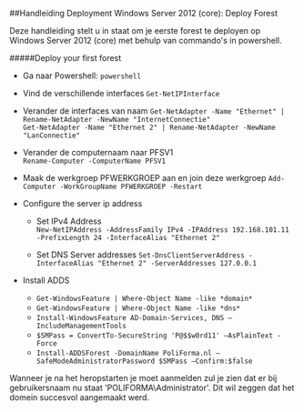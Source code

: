 ##Handleiding Deployment Windows Server 2012 (core): Deploy Forest

Deze handleiding stelt u in staat om je eerste forest te deployen op Windows Server 2012 (core) met behulp van commando's in powershell.

#####Deploy your first forest
* Ga naar Powershell:
  `powershell`  

* Vind de verschillende interfaces
  `Get-NetIPInterface`  

* Verander de interfaces van naam
  `Get-NetAdapter -Name "Ethernet" | Rename-NetAdapter -NewName "InternetConnectie"`  
  `Get-NetAdapter -Name "Ethernet 2" | Rename-NetAdapter -NewName "LanConnectie"` 

* Verander de computernaam naar PFSV1  
  `Rename-Computer -ComputerName PFSV1`

* Maak de werkgroep PFWERKGROEP aan en join deze werkgroep
  `Add-Computer -WorkGroupName PFWERKGROEP -Restart` 
  
* Configure the server ip address
  - Set IPv4 Address  
    `New-NetIPAddress -AddressFamily IPv4 -IPAddress 192.168.101.11 -PrefixLength 24 -InterfaceAlias "Ethernet 2"`
  
  - Set DNS Server addresses
    `Set-DnsClientServerAddress -InterfaceAlias "Ethernet 2" -ServerAddresses 127.0.0.1`
  
* Install ADDS
  - `Get-WindowsFeature | Where-Object Name -like *domain*`  
  - `Get-WindowsFeature | Where-Object Name -like *dns*`  
  - `Install-WindowsFeature AD-Domain-Services, DNS –IncludeManagementTools`  
  - `$SMPass = ConvertTo-SecureString 'P@$$w0rd11' –AsPlainText -Force`  
  - `Install-ADDSForest -DomainName PoliForma.nl –SafeModeAdministratorPassword $SMPass –Confirm:$false`
  
Wanneer je na het heropstarten je moet aanmelden zul je zien dat er bij gebruikersnaam nu staat 'POLIFORMA\Administrator'. Dit wil zeggen dat het domein succesvol aangemaakt werd.

